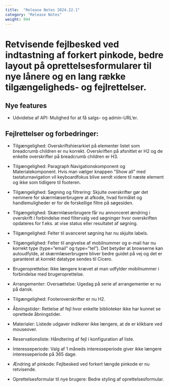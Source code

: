 ```yaml
---
title:  "Release Notes 2024.22.1"
category: "Release Notes"
weight: 994
---
```


# Retvisende fejlbesked ved indtastning af forkert pinkode, bedre layout på oprettelsesformularer til nye lånere og en lang række tilgængeligheds- og fejlrettelser. 

## Nye features

- Udvidelse af API: Mulighed for at få salgs- og admin-URL’er.  


## Fejlrettelser og forbedringer:

- Tilgængelighed: Overskriftshierarkiet på elementer listet som breadcrumb children er nu korrekt. Overskriften på afsnittet er H2 og de enkelte overskrifter på breadcrumb children er H3.
 
- Tilgængelighed: Paragraph Navigationskomponent og Materialekomponent. Hvis man vælger knappen ”Show all” med tastaturnavigation vil keyboardfokus blive sendt videre til næste element og ikke som tidligere til footeren.

- Tilgængelighed: Søgning og filtrering: Skjulte overskrifter gør det nemmere for skærmlæserbrugere at afkode, hvad formålet og handlemuligheder er for de forskellige filtre på søgesiden.
  
- Tilgængelighed: Skærmlæserbrugere får nu annonceret ændring i overskrift i forbindelse med filtervalg ved søgninger hvor overskriften opdateres for f.eks. at vise status eller resultatet af søgning.
  
- Tilgængelighed: Felter til avanceret søgning har nu skjulte labels.
  
- Tilgængelighed: Felter til angivelse af mobilnummer og e-mail har nu korrekt type (type=”email” og type=”tel”). Det betyder at browserne kan autoudfylde, at skærmlæserbrugere bliver bedre guidet på vej og det er garanteret at korrekt datatype sendes til Cicero.

- Brugeroprettelse: Ikke længere krævet at man udfylder mobilnummer i forbindelse med brugeroprettelse.
  
- Arrangementer: Oversættelse: Ugedag på serie af arrangementer er nu på dansk.
  
- Tilgængelighed: Footeroverskrifter er nu H2.
  
- Åbningstider: Rettelse af fejl hvor enkelte biblioteker ikke har kunnet se oprettede åbningstider.

- Materialer: Listede udgaver indikerer ikke længere, at de er klikbare ved mouseover.
  
- Reservationsliste: Håndtering af fejl i konfiguration af liste.

- Interesseperiode: Valg af 1 måneds interesseperiode giver ikke længere interesseperiode på 365 dage.

- Ændring af pinkode: Fejlbesked ved forkert længde pinkode er nu retvisende.

- Oprettelsesformular til nye brugere: Bedre styling af oprettelsesformular. 
